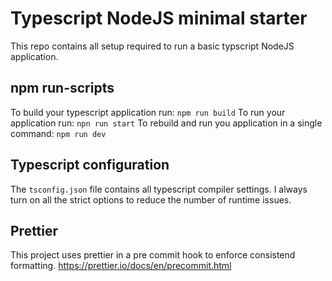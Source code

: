 # Typescript NodeJS minimal starter

This repo contains all setup required to run a basic typscript NodeJS application.

## npm run-scripts

To build your typescript application run: `npm run build`
To run your application run: `npn run start`
To rebuild and run you application in a single command: `npm run dev`

## Typescript configuration

The `tsconfig.json` file contains all typescript compiler settings. I always turn on all the strict options to reduce the number of runtime issues.

## Prettier

This project uses prettier in a pre commit hook to enforce consistend formatting. https://prettier.io/docs/en/precommit.html
